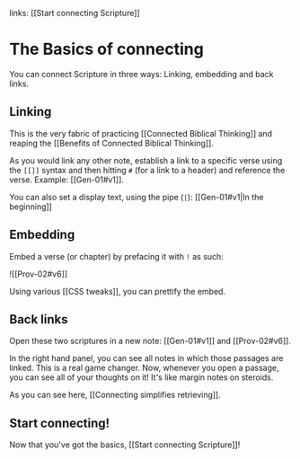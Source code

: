 links: [[Start connecting Scripture]]
# The Basics of connecting
You can connect Scripture in three ways: Linking, embedding and back links.

## Linking
This is the very fabric of practicing [[Connected Biblical Thinking]] and reaping the [[Benefits of Connected Biblical Thinking]].

As you would link any other note, establish a link to a specific verse using the `[[]]` syntax and then hitting `#` (for a link to a header) and reference the verse. Example: [[Gen-01#v1]].

You can also set a display text, using the pipe (`|`): [[Gen-01#v1|In the beginning]]

## Embedding
Embed a verse (or chapter) by prefacing it with `!` as such:

![[Prov-02#v6]]

Using various [[CSS tweaks]], you can prettify the embed.

## Back links
Open these two scriptures in a new note: [[Gen-01#v1]] and [[Prov-02#v6]].

In the right hand panel, you can see all notes in which those passages are linked. This is a real game changer. Now, whenever you open a passage, you can see all of your thoughts on it! It's like margin notes on steroids.

As you can see here, [[Connecting simplifies retrieving]].

## Start connecting!
Now that you've got the basics, [[Start connecting Scripture]]!